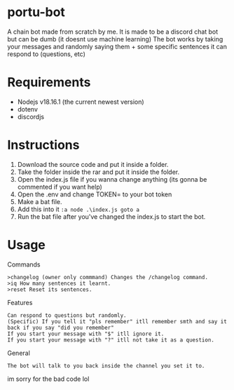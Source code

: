 # portu-bot
A chain bot made from scratch by me. It is made to be a discord chat bot but can be dumb (it doesnt use machine learning)
The bot works by taking your messages and randomly saying them + some specific sentences it can respond to (questions, etc)

# Requirements
- Nodejs v18.16.1 (the current newest version)
- dotenv
- discordjs

# Instructions
1. Download the source code and put it inside a folder.
2. Take the folder inside the rar and put it inside the folder.
3. Open the index.js file if you wanna change anything (its gonna be commented if you want help)
4. Open the .env and change TOKEN= to your bot token
5. Make a bat file.
6. Add this into it ```:a
node .\index.js
goto a```
7. Run the bat file after you've changed the index.js to start the bot.

# Usage
Commands 
```
>changelog (owner only commmand) Changes the /changelog command.
>iq How many sentences it learnt.
>reset Reset its sentences.
```
Features
```
Can respond to questions but randomly.
(Specific) If you tell it "pls remember" itll remember smth and say it back if you say "did you remember"
If you start your message with "$" itll ignore it.
If you start your message with "?" itll not take it as a question.
```
General
```
The bot will talk to you back inside the channel you set it to.
```

im sorry for the bad code lol
